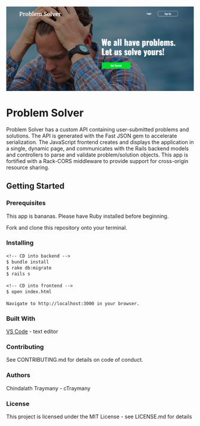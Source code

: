 ![Screenshot of Problem Solver App](./js-problem-solver-frontend/img/problem-solver.png)
# Problem Solver
Problem Solver has a custom API containing user-submitted problems and solutions. The API is generated with the Fast JSON gem to accelerate serialization. The JavaScript frontend creates and displays the application in a single, dynamic page, and communicates with the Rails backend models and controllers to parse and validate problem/solution objects. This app is fortified with a Rack-CORS middleware to provide support for cross-origin resource sharing.

## Getting Started
### Prerequisites
This app is bananas. Please have Ruby installed before beginning.

Fork and clone this repository onto your terminal.

### Installing
    <!-- CD into backend -->
    $ bundle install
    $ rake db:migrate
    $ rails s

    <!-- CD into frontend -->
    $ open index.html

    Navigate to http://localhost:3000 in your browser.

### Built With
[VS Code](https://code.visualstudio.com/) - text editor

### Contributing
See CONTRIBUTING.md for details on code of conduct.

### Authors
Chindalath Traymany - cTraymany

### License
This project is licensed under the MIT License - see LICENSE.md for details
